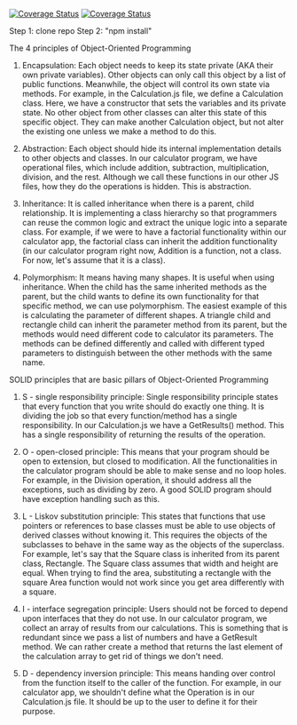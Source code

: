 [![Coverage Status](https://coveralls.io/repos/github/soojinahn/is219-calculator/badge.svg?branch=main)](https://coveralls.io/github/soojinahn/is219-calculator?branch=main)
[![Coverage Status](https://coveralls.io/repos/github/soojinahn/is219-calulator/badge.svg?branch=main)](https://coveralls.io/github/soojinahn/is219-calculator?branch=main)

Step 1: clone repo
Step 2: "npm install"

The 4 principles of Object-Oriented Programming
1. Encapsulation: 
   Each object needs to keep its state private (AKA their own private variables). Other objects can only call this object by a list of public functions. Meanwhile, the object will control its own state via methods.
   For example, in the Calculation.js file, we define a Calculation class. Here, we have a constructor that sets the variables and its private state. No other object from other classes can alter this state of this specific object. They can make another Calculation object, but not alter the existing one unless we make a method to do this. 

2. Abstraction:
    Each object should hide its internal implementation details to other objects and classes. In our calculator program, we have operational files, which include addition, subtraction, multiplication, division, and the rest. Although we call these functions in our other JS files, how they do the operations is hidden. This is abstraction.


3. Inheritance:
    It is called inheritance when there is a parent, child relationship. It is implementing a class hierarchy so that programmers can reuse the common logic and extract the unique logic into a separate class. For example, if we were to have a factorial functionality within our calculator app, the factorial class can inherit the addition functionality (in our calculator program right now, Addition is a function, not a class. For now, let's assume that it is a class). 


4. Polymorphism:
    It means having many shapes. It is useful when using inheritance. When the child has the same inherited methods as the parent, but the child wants to define its own functionality for that specific method, we can use polymorphism. The easiest example of this is calculating the parameter of different shapes. A triangle child and rectangle child can inherit the parameter method from its parent, but the methods would need different code to calculator its parameters. The methods can be defined differently and called with different typed parameters to distinguish between the other methods with the same name.


SOLID principles that are basic pillars of Object-Oriented Programming
1. S - single responsibility principle:
   Single responsibility principle states that every function that you write should do exactly one thing. It is dividing the job so that every function/method has a single responsibility. In our Calculation.js we have a GetResults() method. This has a single responsibility of returning the results of the operation. 


2. O - open-closed principle: 
   This means that your program should be open to extension, but closed to modification. All the functionalities in the calculator program should be able to make sense and no loop holes. For example, in the Division operation, it should address all the exceptions, such as dividing by zero. A good SOLID program should have exception handling such as this.


3. L - Liskov substitution principle: 
   This states that functions that use pointers or references to base classes must be able to use objects of derived classes without knowing it. This requires the objects of the subclasses to behave in the same way as the objects of the superclass. For example, let's say that the Square class is inherited from its parent class, Rectangle. The Square class assumes that width and height are equal. When trying to find the area, substituting a rectangle with the square Area function would not work since you get area differently with a square. 


4. I - interface segregation principle: 
   Users should not be forced to depend upon interfaces that they do not use. In our calculator program, we collect an array of results from our calculations. This is something that is redundant since we pass a list of numbers and have a GetResult method. We can rather create a method that returns the last element of the calculation array to get rid of things we don't need.


5. D - dependency inversion principle: 
   This means handing over control from the function itself to the caller of the function. For example, in our calculator app, we shouldn't define what the Operation is in our Calculation.js file. It should be up to the user to define it for their purpose. 

